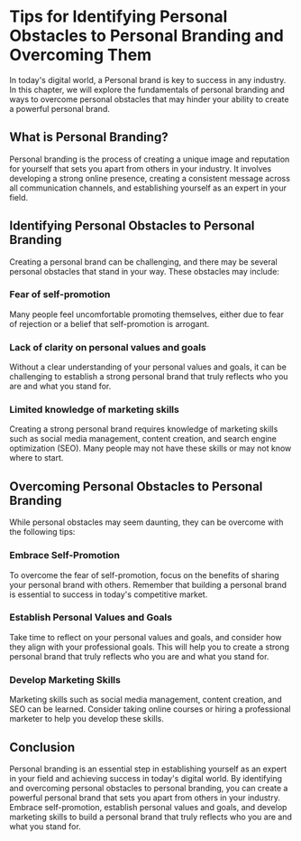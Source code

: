 Tips for Identifying Personal Obstacles to Personal Branding and Overcoming Them
============================================================================================================================

In today's digital world, a Personal brand is key to success in any industry. In this chapter, we will explore the fundamentals of personal branding and ways to overcome personal obstacles that may hinder your ability to create a powerful personal brand.

What is Personal Branding?
--------------------------

Personal branding is the process of creating a unique image and reputation for yourself that sets you apart from others in your industry. It involves developing a strong online presence, creating a consistent message across all communication channels, and establishing yourself as an expert in your field.

Identifying Personal Obstacles to Personal Branding
---------------------------------------------------

Creating a personal brand can be challenging, and there may be several personal obstacles that stand in your way. These obstacles may include:

### Fear of self-promotion

Many people feel uncomfortable promoting themselves, either due to fear of rejection or a belief that self-promotion is arrogant.

### Lack of clarity on personal values and goals

Without a clear understanding of your personal values and goals, it can be challenging to establish a strong personal brand that truly reflects who you are and what you stand for.

### Limited knowledge of marketing skills

Creating a strong personal brand requires knowledge of marketing skills such as social media management, content creation, and search engine optimization (SEO). Many people may not have these skills or may not know where to start.

Overcoming Personal Obstacles to Personal Branding
--------------------------------------------------

While personal obstacles may seem daunting, they can be overcome with the following tips:

### Embrace Self-Promotion

To overcome the fear of self-promotion, focus on the benefits of sharing your personal brand with others. Remember that building a personal brand is essential to success in today's competitive market.

### Establish Personal Values and Goals

Take time to reflect on your personal values and goals, and consider how they align with your professional goals. This will help you to create a strong personal brand that truly reflects who you are and what you stand for.

### Develop Marketing Skills

Marketing skills such as social media management, content creation, and SEO can be learned. Consider taking online courses or hiring a professional marketer to help you develop these skills.

Conclusion
----------

Personal branding is an essential step in establishing yourself as an expert in your field and achieving success in today's digital world. By identifying and overcoming personal obstacles to personal branding, you can create a powerful personal brand that sets you apart from others in your industry. Embrace self-promotion, establish personal values and goals, and develop marketing skills to build a personal brand that truly reflects who you are and what you stand for.
